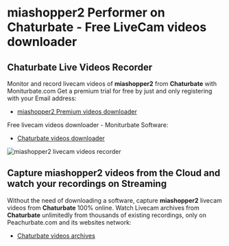 # miashopper2 Performer on Chaturbate - Free LiveCam videos downloader

## Chaturbate Live Videos Recorder

Monitor and record livecam videos of **miashopper2** from **Chaturbate** with Moniturbate.com
Get a premium trial for free by just and only registering with your Email address:
* [miashopper2 Premium videos downloader](https://moniturbate.com/request-demo-licence-key.html)

Free livecam videos downloader - Moniturbate Software:
* [Chaturbate videos downloader](https://moniturbate.com/moniturbate-download-software.html)

![miashopper2 livecam videos recorder](https://peachurnet.com/templates/moniturbate-software.png)


## Capture miashopper2 videos from the Cloud and watch your recordings on Streaming

Without the need of downloading a software, capture **miashopper2** livecam videos from **Chaturbate** 100% online.
Watch Livecam archives from **Chaturbate** unlimitedly from thousands of existing recordings, only on Peachurbate.com and its websites network:
* [Chaturbate videos archives](https://peachurnet.com/)